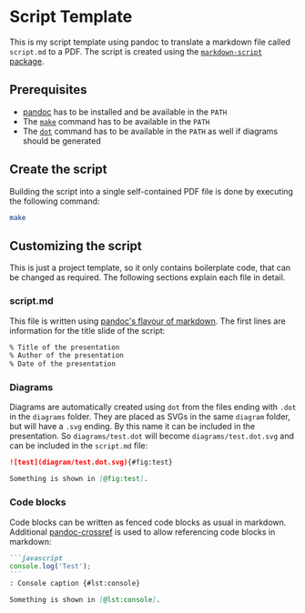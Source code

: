 # Script Template

This is my script template using pandoc to translate a markdown file called `script.md` to a PDF. The script is created
using the [`markdown-script` package](https://github.com/danrot/markdown-script).

## Prerequisites

- [pandoc](https://pandoc.org/installing.html) has to be installed and be available in the `PATH`
- The [`make`](https://www.gnu.org/software/make/) command has to be available in the `PATH`
- The [`dot`](https://www.graphviz.org/download/) command has to be available in the `PATH` as well if diagrams should
be generated

## Create the script

Building the script into a single self-contained PDF file is done by executing the following command:

```bash
make
```

## Customizing the script

This is just a project template, so it only contains boilerplate code, that can be changed as required. The following
sections explain each file in detail.

### script.md

This file is written using [pandoc's flavour of markdown](https://pandoc.org/MANUAL.html#pandocs-markdown). The first
lines are information for the title slide of the script:


```markdown
% Title of the presentation
% Author of the presentation
% Date of the presentation
```

### Diagrams

Diagrams are automatically created using `dot` from the files ending with `.dot` in the `diagrams` folder. They are
placed as SVGs in the same `diagram` folder, but will have a `.svg` ending. By this name it can be included in the
presentation. So `diagrams/test.dot` will become `diagrams/test.dot.svg` and can be included in the `script.md` file:

```markdown
![test](diagram/test.dot.svg){#fig:test}

Something is shown in [@fig:test].
```

### Code blocks

Code blocks can be written as fenced code blocks as usual in markdown. Additional
[pandoc-crossref](https://github.com/lierdakil/pandoc-crossref) is used to allow referencing code blocks in markdown:


~~~markdown
```javascript
console.log('Test');
```
: Console caption {#lst:console}

Something is shown in [@lst:console].
~~~
